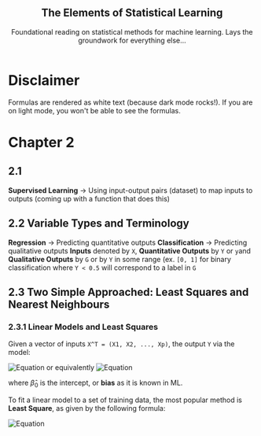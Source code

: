  <h2 align="center">The Elements of Statistical Learning</h2>
  <p align="center">
    Foundational reading on statistical methods for machine learning. Lays the groundwork for everything else...
    <br />
    <br />
 
 # Disclaimer
 Formulas are rendered as white text (because dark mode rocks!). If you are on light mode, you won't be able to see the formulas.
 
 # Chapter 2
 ## 2.1
 **Supervised Learning** -> Using input-output pairs (dataset) to map inputs to outputs (coming up with a function that does this)
 ## 2.2 Variable Types and Terminology
 **Regression** -> Predicting quantitative outputs
 **Classification** -> Predicting qualitative outputs
 **Inputs** denoted by `X`, **Quantitative Outputs** by 	`Y` or `y`and **Qualitative Outputs** by `G` or by `Y` in some range (ex. `[0, 1]` for binary classification where `Y < 0.5` will correspond to a label in `G`
 ## 2.3 Two Simple Approached: Least Squares and Nearest Neighbours
 ### 2.3.1 Linear Models and Least Squares
 Given a vector of inputs `X^T = (X1, X2, ..., Xp)`, the output `Y` via the model: 


![Equation](https://latex.codecogs.com/svg.image?%5Cbg%7Bwhite%7D%5Ccolor%7Bwhite%7D%5Chat%7BY%7D%20=%20%5Chat%7B%5Cbeta%7D_0%20&plus;%20%5Csum_%7Bj=1%7D%5E%7Bp%7D%20X_j%20%5Chat%7B%5Cbeta%7D_j)
or equivalently ![Equation](https://latex.codecogs.com/svg.image?%5Cbg%7Bwhite%7D%5Ccolor%7Bwhite%7D%5Chat%7BY%7D%20=%20X%5ET%5Chat%7B%5Cbeta%7D)

where $\hat{\beta}_0$ is the intercept, or **bias** as it is known in ML.

To fit a linear model to a set of training data, the most popular method is **Least Square**, as given by the following formula:

![Equation](https://latex.codecogs.com/svg.image?%5Cbg%7Bwhite%7D%5Ccolor%7Bwhite%7DRSS(%7B%5Cbeta%7D)%20=%20%5Csum_%7Bi=1%7D%5E%7BN%7D(y_i-x_i%5ET%7B%5Cbeta%7D)%5E2)



